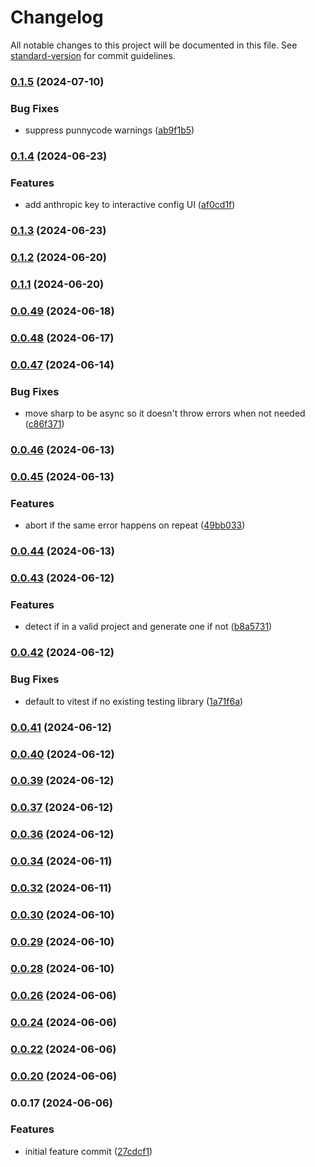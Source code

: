# Changelog

All notable changes to this project will be documented in this file. See [standard-version](https://github.com/conventional-changelog/standard-version) for commit guidelines.

### [0.1.5](https://github.com/khulnasoft/seeky/compare/v0.1.4...v0.1.5) (2024-07-10)


### Bug Fixes

* suppress punnycode warnings ([ab9f1b5](https://github.com/khulnasoft/seeky/commit/ab9f1b5af52d769e020104915cf052c1b045ad0c))

### [0.1.4](https://github.com/khulnasoft/seeky/compare/v0.1.3...v0.1.4) (2024-06-23)


### Features

* add anthropic key to interactive config UI ([af0cd1f](https://github.com/khulnasoft/seeky/commit/af0cd1f3f49077a3a5d3e8935c614e16d1ee745c))

### [0.1.3](https://github.com/khulnasoft/seeky/compare/v0.1.2...v0.1.3) (2024-06-23)

### [0.1.2](https://github.com/khulnasoft/seeky/compare/v0.1.1...v0.1.2) (2024-06-20)

### [0.1.1](https://github.com/khulnasoft/seeky/compare/v0.1.0...v0.1.1) (2024-06-20)

### [0.0.49](https://github.com/khulnasoft/seeky/compare/v0.0.48...v0.0.49) (2024-06-18)

### [0.0.48](https://github.com/khulnasoft/seeky/compare/v0.0.47...v0.0.48) (2024-06-17)

### [0.0.47](https://github.com/khulnasoft/seeky/compare/v0.0.46...v0.0.47) (2024-06-14)

### Bug Fixes

- move sharp to be async so it doesn't throw errors when not needed ([c86f371](https://github.com/khulnasoft/seeky/commit/c86f3711b871099d5b6d8b06777a6477e9463468))

### [0.0.46](https://github.com/khulnasoft/seeky/compare/v0.0.45...v0.0.46) (2024-06-13)

### [0.0.45](https://github.com/khulnasoft/seeky/compare/v0.0.44...v0.0.45) (2024-06-13)

### Features

- abort if the same error happens on repeat ([49bb033](https://github.com/khulnasoft/seeky/commit/49bb03373c9c8f8a309014058fab6aadb44be585))

### [0.0.44](https://github.com/khulnasoft/seeky/compare/v0.0.43...v0.0.44) (2024-06-13)

### [0.0.43](https://github.com/khulnasoft/seeky/compare/v0.0.42...v0.0.43) (2024-06-12)

### Features

- detect if in a valid project and generate one if not ([b8a5731](https://github.com/khulnasoft/seeky/commit/b8a5731e82fd5541c738cdf094870fbac035386b))

### [0.0.42](https://github.com/khulnasoft/seeky/compare/v0.0.41...v0.0.42) (2024-06-12)

### Bug Fixes

- default to vitest if no existing testing library ([1a71f6a](https://github.com/khulnasoft/seeky/commit/1a71f6a2c123ae48022b9ff66e13a80c03a6d301))

### [0.0.41](https://github.com/khulnasoft/seeky/compare/v0.0.40...v0.0.41) (2024-06-12)

### [0.0.40](https://github.com/khulnasoft/seeky/compare/v0.0.39...v0.0.40) (2024-06-12)

### [0.0.39](https://github.com/khulnasoft/seeky/compare/v0.0.38...v0.0.39) (2024-06-12)

### [0.0.37](https://github.com/khulnasoft/seeky/compare/v0.0.36...v0.0.37) (2024-06-12)

### [0.0.36](https://github.com/khulnasoft/seeky/compare/v0.0.35...v0.0.36) (2024-06-12)

### [0.0.34](https://github.com/khulnasoft/seeky/compare/v0.0.33...v0.0.34) (2024-06-11)

### [0.0.32](https://github.com/khulnasoft/seeky/compare/v0.0.31...v0.0.32) (2024-06-11)

### [0.0.30](https://github.com/khulnasoft/seeky/compare/v0.0.29...v0.0.30) (2024-06-10)

### [0.0.29](https://github.com/khulnasoft/seeky/compare/v0.0.28...v0.0.29) (2024-06-10)

### [0.0.28](https://github.com/khulnasoft/seeky/compare/v0.0.27...v0.0.28) (2024-06-10)

### [0.0.26](https://github.com/khulnasoft/seeky/compare/v0.0.25...v0.0.26) (2024-06-06)

### [0.0.24](https://github.com/khulnasoft/seeky/compare/v0.0.23...v0.0.24) (2024-06-06)

### [0.0.22](https://github.com/khulnasoft/seeky/compare/v0.0.21...v0.0.22) (2024-06-06)

### [0.0.20](https://github.com/khulnasoft/seeky/compare/v0.0.19...v0.0.20) (2024-06-06)

### 0.0.17 (2024-06-06)

### Features

- initial feature commit ([27cdcf1](https://github.com/khulnasoft/seeky/commit/27cdcf1b522bd4caad61d9043c2ca24ae751ab21))

